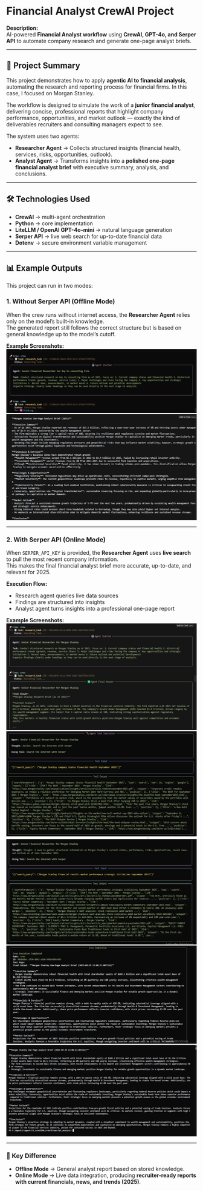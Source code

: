 # Financial Analyst CrewAI Project

**Description:**  
AI-powered **Financial Analyst workflow** using **CrewAI, GPT-4o, and Serper API** to automate company research and generate one-page analyst briefs.  

---

## 🔹 Project Summary
This project demonstrates how to apply **agentic AI to financial analysis**, automating the research and reporting process for financial firms. In this case, I focused on Morgan Stanley.

The workflow is designed to simulate the work of a **junior financial analyst**, delivering concise, professional reports that highlight company performance, opportunities, and market outlook — exactly the kind of deliverables recruiters and consulting managers expect to see.  

The system uses two agents:
- **Researcher Agent** → Collects structured insights (financial health, services, risks, opportunities, outlook).  
- **Analyst Agent** → Transforms insights into a **polished one-page financial analyst brief** with executive summary, analysis, and conclusions.  

---

## 🛠️ Technologies Used
- **CrewAI** → multi-agent orchestration  
- **Python** → core implementation  
- **LiteLLM / OpenAI GPT-4o-mini** → natural language generation  
- **Serper API** → live web search for up-to-date financial data  
- **Dotenv** → secure environment variable management  

---

## 📊 Example Outputs

This project can run in two modes:  

### 1. Without Serper API (Offline Mode)
When the crew runs without internet access, the **Researcher Agent** relies only on the model’s built-in knowledge.  
The generated report still follows the correct structure but is based on general knowledge up to the model’s cutoff.  

**Example Screenshots:**  
![Initial Stage](Initital%20stage.png)  
![Offline Report](Final%20Report1.png)  

---

### 2. With Serper API (Online Mode)
When `SERPER_API_KEY` is provided, the **Researcher Agent** uses **live search** to pull the most recent company information.  
This makes the final financial analyst brief more accurate, up-to-date, and relevant for 2025.  

**Execution Flow:**  
- Research agent queries live data sources  
- Findings are structured into insights  
- Analyst agent turns insights into a professional one-page report  

**Example Screenshots:**  
![Research Phase](Result1.png)  
![Search Queries](Result2_2.png)  
![Retrieved Data](Result2_3.png)  
![Analysis Phase](Result2_4.png)  
![Final Report](Result2_5.png)  

---

### 📝 Key Difference
- **Offline Mode** → General analyst report based on stored knowledge.  
- **Online Mode** → Live data integration, producing **recruiter-ready reports with current financials, news, and trends (2025)**.  


